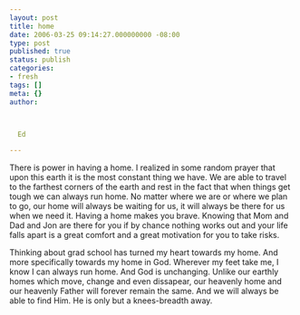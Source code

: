 ```yaml
---
layout: post
title: home
date: 2006-03-25 09:14:27.000000000 -08:00
type: post
published: true
status: publish
categories:
- fresh
tags: []
meta: {}
author:



  Ed

---
```

<p>There is power in having a home. I realized in some random prayer that upon this earth it is the most constant thing we have. We are able to travel to the farthest corners of the earth and rest in the fact that when things get tough we can always run home. No matter where we are or where we plan to go, our home will always be waiting for us, it will always be there for us when we need it. Having a home makes you brave. Knowing that Mom and Dad and Jon are there for you if by chance nothing works out and your life falls apart is a great comfort and a great motivation for you to take risks.</p>
<p>Thinking about grad school has turned my heart towards my home. And more specifically towards my home in God. Wherever my feet take me, I know I can always run home. And God is unchanging. Unlike our earthly homes which move, change and even dissapear, our heavenly home and our heavenly Father will forever remain the same. And we will always be able to find Him.  He is only but a knees-breadth away.</p>
